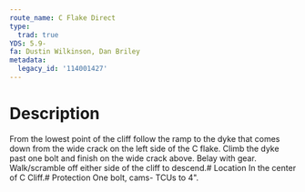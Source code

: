 ```yaml
---
route_name: C Flake Direct
type:
  trad: true
YDS: 5.9-
fa: Dustin Wilkinson, Dan Briley
metadata:
  legacy_id: '114001427'
---
```

# Description
From the lowest point of the cliff follow the ramp to the dyke that comes down from the wide crack on the left side of the C flake. Climb the dyke past one bolt and finish on the wide crack above. Belay with gear. Walk/scramble off either side of the cliff to descend.# Location
In the center of C Cliff.# Protection
One bolt, cams- TCUs to 4".